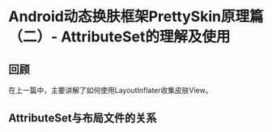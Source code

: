 # Android动态换肤框架PrettySkin原理篇（二）- AttributeSet的理解及使用

## 回顾
在上一篇中，主要讲解了如何使用LayoutInflater收集皮肤View。



## AttributeSet与布局文件的关系

